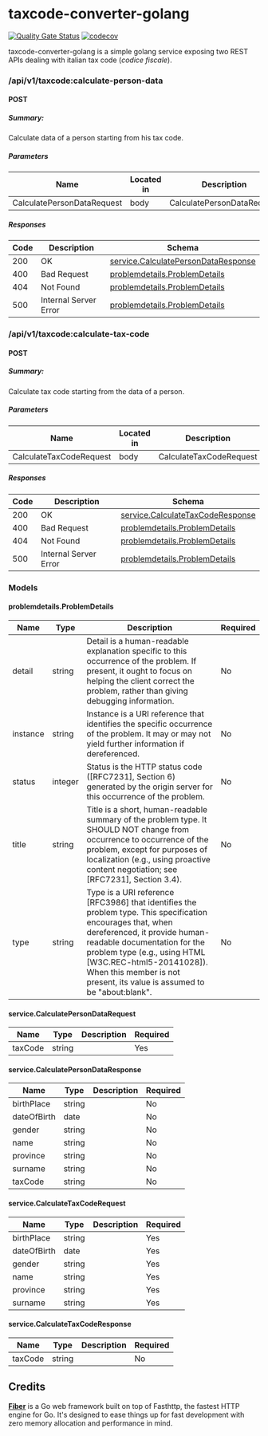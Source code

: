 # taxcode-converter-golang

[![Quality Gate Status](https://sonarcloud.io/api/project_badges/measure?project=AlessandroBagnoli_taxcode-converter-golang&metric=alert_status)](https://sonarcloud.io/summary/new_code?id=AlessandroBagnoli_taxcode-converter-golang) [![codecov](https://codecov.io/gh/AlessandroBagnoli/taxcode-converter-golang/branch/develop/graph/badge.svg?token=9LUSBEJTHE)](https://codecov.io/gh/AlessandroBagnoli/taxcode-converter-golang)

taxcode-converter-golang is a simple golang service exposing two REST APIs dealing with italian tax code (_codice
fiscale_).

### /api/v1/taxcode:calculate-person-data

#### POST

##### Summary:

Calculate data of a person starting from his tax code.

##### Parameters

| Name                       | Located in | Description                | Required | Schema                                                                   |
|----------------------------|------------|----------------------------|----------|--------------------------------------------------------------------------|
| CalculatePersonDataRequest | body       | CalculatePersonDataRequest | Yes      | [service.CalculatePersonDataRequest](#servicecalculatepersondatarequest) |

##### Responses

| Code | Description           | Schema                                                                     |
|------|-----------------------|----------------------------------------------------------------------------|
| 200  | OK                    | [service.CalculatePersonDataResponse](#servicecalculatepersondataresponse) |
| 400  | Bad Request           | [problemdetails.ProblemDetails](#problemdetailsproblemdetails)             |
| 404  | Not Found             | [problemdetails.ProblemDetails](#problemdetailsproblemdetails)             |
| 500  | Internal Server Error | [problemdetails.ProblemDetails](#problemdetailsproblemdetails)             |

### /api/v1/taxcode:calculate-tax-code

#### POST

##### Summary:

Calculate tax code starting from the data of a person.

##### Parameters

| Name                    | Located in | Description             | Required | Schema                                                             |
|-------------------------|------------|-------------------------|----------|--------------------------------------------------------------------|
| CalculateTaxCodeRequest | body       | CalculateTaxCodeRequest | Yes      | [service.CalculateTaxCodeRequest](#servicecalculatetaxcoderequest) |

##### Responses

| Code | Description           | Schema                                                               |
|------|-----------------------|----------------------------------------------------------------------|
| 200  | OK                    | [service.CalculateTaxCodeResponse](#servicecalculatetaxcoderesponse) |
| 400  | Bad Request           | [problemdetails.ProblemDetails](#problemdetailsproblemdetails)       |
| 404  | Not Found             | [problemdetails.ProblemDetails](#problemdetailsproblemdetails)       |
| 500  | Internal Server Error | [problemdetails.ProblemDetails](#problemdetailsproblemdetails)       |

### Models

#### problemdetails.ProblemDetails

| Name     | Type    | Description                                                                                                                                                                                                                                                                                                      | Required |
|----------|---------|------------------------------------------------------------------------------------------------------------------------------------------------------------------------------------------------------------------------------------------------------------------------------------------------------------------|----------|
| detail   | string  | Detail is a human-readable explanation specific to this occurrence of the problem. If present, it ought to focus on helping the client correct the problem, rather than giving debugging information.                                                                                                            | No       |
| instance | string  | Instance is a URI reference that identifies the specific occurrence of the problem.  It may or may not yield further information if dereferenced.                                                                                                                                                                | No       |
| status   | integer | Status is the HTTP status code ([RFC7231], Section 6) generated by the origin server for this occurrence of the problem.                                                                                                                                                                                         | No       |
| title    | string  | Title is a short, human-readable summary of the problem type.  It SHOULD NOT change from occurrence to occurrence of the problem, except for purposes of localization (e.g., using proactive content negotiation; see [RFC7231], Section 3.4).                                                                   | No       |
| type     | string  | Type is a URI reference [RFC3986] that identifies the problem type. This specification encourages that, when dereferenced, it provide human-readable documentation for the problem type (e.g., using HTML [W3C.REC-html5-20141028]).  When this member is not present, its value is assumed to be "about:blank". | No       |

#### service.CalculatePersonDataRequest

| Name    | Type   | Description | Required |
|---------|--------|-------------|----------|
| taxCode | string |             | Yes      |

#### service.CalculatePersonDataResponse

| Name        | Type   | Description | Required |
|-------------|--------|-------------|----------|
| birthPlace  | string |             | No       |
| dateOfBirth | date   |             | No       |
| gender      | string |             | No       |
| name        | string |             | No       |
| province    | string |             | No       |
| surname     | string |             | No       |
| taxCode     | string |             | No       |

#### service.CalculateTaxCodeRequest

| Name        | Type   | Description | Required |
|-------------|--------|-------------|----------|
| birthPlace  | string |             | Yes      |
| dateOfBirth | date   |             | Yes      |
| gender      | string |             | Yes      |
| name        | string |             | Yes      |
| province    | string |             | Yes      |
| surname     | string |             | Yes      |

#### service.CalculateTaxCodeResponse

| Name    | Type   | Description | Required |
|---------|--------|-------------|----------|
| taxCode | string |             | No       |

## Credits

[**Fiber**](https://gofiber.io/) is a Go web framework built on top of Fasthttp, the fastest HTTP engine for
Go. It's designed to ease things up for fast development with zero memory allocation and performance in mind.